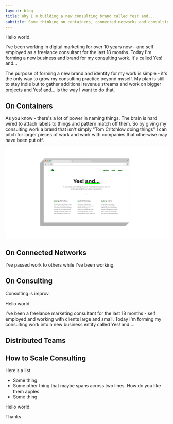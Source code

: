 ```yaml
---
layout: blog
title: Why I'm building a new consulting brand called Yes! and...
subtitle: Some thinking on containers, connected networks and consulting 
---
```


Hello world.

I've been working in digital marketing for over 10 years now - and self employed as a freelance consultant for the last 18 months. Today I'm forming a new business and brand for my consulting work. It's called <span class="brandsmall">Yes! and...</span>

The purpose of forming a new brand and identity for my work is simple - it's the only way to grow my consulting practice beyond myself. My plan is still to stay indie but to gather additional revenue streams and work on bigger projects and <span class="brandsmall">Yes! and...</span> is the way I want to do that.

## On Containers

As you know - there's a lot of power in naming things. The brain is hard wired to attach labels to things and pattern match off them. So by giving my consulting work a brand that isn't simply "Tom Critchlow doing things" I can pitch for larger pieces of work and work with companies that otherwise may have been put off.

![](/images/homepagebrowser.png)

## On Connected Networks

I've passed work to others while I've been working.

## On Consulting

Consulting is improv. 

Hello world.

I've been a freelance marketing consultant for the last 18 months - self employed and working with clients large and small. Today I'm forming my consulting work into a new business entity called <span class="brandsmall">Yes! and...</span>.

## Distributed Teams

## How to Scale Consulting

Here's a list:

- Some thing
- Some other thing that maybe spans across two lines. How do you like them apples.
- Some thing.

Hello world.

Thanks








